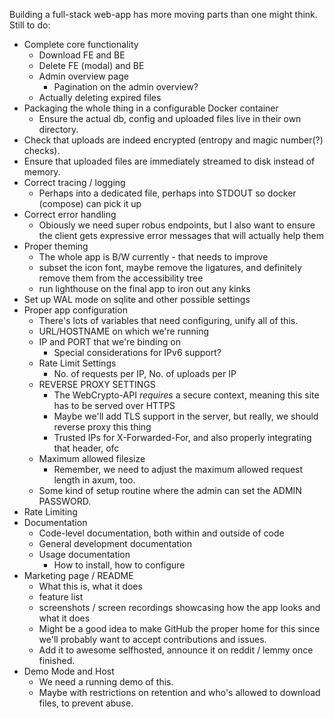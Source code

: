 Building a full-stack web-app has more moving parts than one might think.
Still to do:

- Complete core functionality
  - Download FE and BE
  - Delete FE (modal) and BE
  - Admin overview page
    - Pagination on the admin overview?
  - Actually deleting expired files
- Packaging the whole thing in a configurable Docker container
  - Ensure the actual db, config and uploaded files live in their own directory.
- Check that uploads are indeed encrypted (entropy and magic number(?) checks).
- Ensure that uploaded files are immediately streamed to disk instead of memory.
- Correct tracing / logging
  - Perhaps into a dedicated file, perhaps into STDOUT so docker (compose) can pick it up
- Correct error handling
  - Obiously we need super robus endpoints, but I also want to ensure the client gets expressive error messages that will actually help them
- Proper theming
  - The whole app is B/W currently - that needs to improve
  - subset the icon font, maybe remove the ligatures, and definitely remove them from the accessibility tree
  - run lighthouse on the final app to iron out any kinks
- Set up WAL mode on sqlite and other possible settings
- Proper app configuration
  - There's lots of variables that need configuring, unify all of this.
  - URL/HOSTNAME on which we're running
  - IP and PORT that we're binding on
    - Special considerations for IPv6 support?
  - Rate Limit Settings
    - No. of requests per IP, No. of uploads per IP
  - REVERSE PROXY SETTINGS
    - The WebCrypto-API *requires* a secure context, meaning this site has to be served over HTTPS
    - Maybe we'll add TLS support in the server, but really, we should reverse proxy this thing
    - Trusted IPs for X-Forwarded-For, and also properly integrating that header, ofc
  - Maximum allowed filesize
    - Remember, we need to adjust the maximum allowed request length in axum, too.
  - Some kind of setup routine where the admin can set the ADMIN PASSWORD.
- Rate Limiting
- Documentation
  - Code-level documentation, both within and outside of code
  - General development documentation
  - Usage documentation
    - How to install, how to configure
- Marketing page / README
  - What this is, what it does
  - feature list
  - screenshots / screen recordings showcasing how the app looks and what it does
  - Might be a good idea to make GitHub the proper home for this since we'll probably want to accept contributions and issues.
  - Add it to awesome selfhosted, announce it on reddit / lemmy once finished.
- Demo Mode and Host
  - We need a running demo of this.
  - Maybe with restrictions on retention and who's allowed to download files, to prevent abuse.
